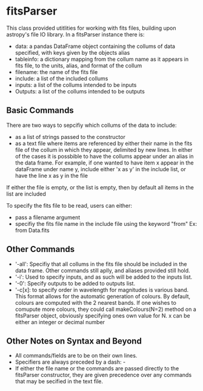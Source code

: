 # fitsParser
This class provided utitlities for working with fits files, building upon astropy's file IO library.
In a fitsParser instance there is:
  - data: a pandas DataFrame object containing the collums of data specified, with keys given by the objects alias
  - tableinfo: a dictionary mapping from the collum name as it appears in fits file, to the units, alias, and format of the collum
  - filename: the name of the fits file
  - include: a list of the included collums
  - inputs: a list of the collums intended to be inputs
  - Outputs: a list of the collums intended to be outputs

## Basic Commands 

There are two ways to sepcifiy which collums of the data to include:
  - as a list of strings passed to the constructor
  - as a text file where items are referenced by either their name in the fits file of the collum in which they appear, delimited
    by new lines. 
 In either of the cases  it is possbible to have the collums appear under an alias in the data frame. 
 For example, if one wanted to have item x appear in the dataFrame under name y, include either 'x as y' in the include list, or
 have the line x as y in the file
 
 If either the file is empty, or the list is empty, then by default all items in the list are included
 
 To specify the fits file to be read, users can either:
  - pass a filename argument
  - specifiy the fits file name in the include file using the keyword "from"
    Ex: from Data.fits

## Other Commands

  - '-all': Specifiy that all collums in the fits file should be included in 				the data frame. Other commands still aplly, 
			and aliases provided still hold.
  - '-i': Used to specify inputs, and as such will be added to the inputs list.
  - '-0': Specify outputs to be added to outputs list.
  - '-c[x]: to specify order in wavelength for magnitudes is various band. 
			This format allows for the automatic generation of colours. By 
			default, colours are computed with the 2 nearest bands. If one 				wishes to comupute more colours, they could call makeColours(N=2) 				method on a fitsParser object, obviously specifying ones own value 				for N. x can be either an integer or decimal number
	
## Other Notes on Syntax and Beyond
  - All commands/fields are to be on their own lines.
  - Specifiers are always preceded by a dash: - 
  - If either the file name or the commands are passed directly to the fitsParser constructor, they are given precedence over any
	commands that may be secified in the text file.




